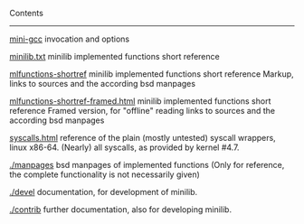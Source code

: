 Contents
________



[mini-gcc](mini-gcc.rst)
invocation and options

[minilib.txt](minilib.txt)
minilib implemented functions short reference

[mlfunctions-shortref](mlfunctions-shortref.asc)
 minilib implemented functions short reference
 Markup, links to sources and the according bsd manpages

[mlfunctions-shortref-framed.html](mlfunctions-shortref-framed.html)
 minilib implemented functions short reference
 Framed version, for "offline" reading
 links to sources and the according bsd manpages

[syscalls.html](syscalls.html)
reference of the plain (mostly untested) syscall wrappers, linux x86-64.
(Nearly) all syscalls, as provided by kernel #4.7.



[./manpages](./manpages)
 bsd manpages of implemented functions
 (Only for reference, the complete functionality 
 is not necessarily given)

[./devel](./devel)
 documentation, for development of minilib.

 
[./contrib](./contrib)
 further documentation, also for developing minilib.
